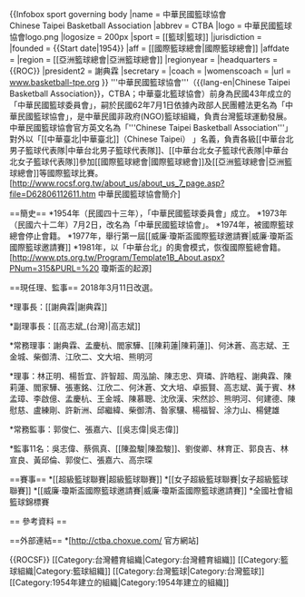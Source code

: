 {{Infobox sport governing body
|name         = 中華民國籃球協會 <br />Chinese Taipei Basketball Association
|abbrev       = CTBA
|logo         = 中華民國籃球協會logo.png
|logosize     = 200px
|sport        = [[籃球|籃球]]
|jurisdiction = 
|founded      = {{Start date|1954}}
|aff          = [[國際籃球總會|國際籃球總會]]
|affdate      = 
|region       = [[亞洲籃球總會|亞洲籃球總會]]
|regionyear   = 
|headquarters = {{ROC}}
|president2   = 謝典霖
|secretary    = 
|coach        =
|womenscoach  =
|url          = www.basketball-tpe.org
}}
'''中華民國籃球協會'''（{{lang-en|Chinese Taipei Basketball Association}}，CTBA；中華臺北籃球協會）前身為民國43年成立的「中華民國籃球委員會」，嗣於民國62年7月1日依據內政部人民團體法更名為「中華民國籃球協會」，是中華民國非政府(NGO)籃球組織，負責台灣籃球運動發展。中華民國籃球協會官方英文名為「'''Chinese Taipei Basketball Association'''」對外以「[[中華臺北|中華臺北]]（Chinese Taipei） 」名義，負責各級[[中華台北男子籃球代表隊|中華台北男子籃球代表隊]]、[[中華台北女子籃球代表隊|中華台北女子籃球代表隊]]參加[[國際籃球總會|國際籃球總會]]及[[亞洲籃球總會|亞洲籃球總會]]等國際籃球比賽。<ref>[http://www.rocsf.org.tw/about_us/about_us_7_page.asp?file=D62806112611.htm 中華民國籃球協會簡介]</ref>

==簡史==
*1954年（民國四十三年），「中華民國籃球委員會」成立。
*1973年（民國六十二年）7月2日，改名為「中華民國籃球協會」。
*1974年，被國際籃球總會停止會籍。
*1977年，舉行第一屆[[威廉·瓊斯盃國際籃球邀請賽|威廉·瓊斯盃國際籃球邀請賽]]
*1981年，以「中華台北」的奧會模式，恢復國際籃總會籍。<ref>[http://www.pts.org.tw/Program/Template1B_About.aspx?PNum=315&PURL=%20 瓊斯盃的起源]</ref>

==現任理、監事==
2018年3月11日改選。

*理事長：[[謝典霖|謝典霖]]

*副理事長：[[高志斌_(台灣)|高志斌]]

*常務理事：謝典霖、孟慶杭、閻家驊、[[陳莉蓮|陳莉蓮]]、何沐蒼、高志斌、王金城、柴御清、江欣二、文大培、熊明河

*理事：林正明、楊哲宜、許智超、周泓諭、陳志忠、齊璘、許皓程、謝典霖、陳莉蓮、閻家驊、張憲銘、江欣二、何沐蒼、文大培、卓振賢、高志斌、黃于賓、林孟璋、李啟億、孟慶杭、王金城、陳慕聰、沈欣漢、宋然診、熊明河、何建德、陳慰慈、盧練剛、許新洲、邱繼緯、柴御清、昝家驤、楊福智、涂力山、楊健雄

*常務監事：郭俊仁、張嘉六、[[吳志偉|吳志偉]]

*監事11名：吳志偉、蔡佩真、[[陳盈駿|陳盈駿]]、劉俊卿、林育正、郭良吉、林宣良、黃邱倫、郭俊仁、張嘉六、高宗琛

==賽事==
*[[超級籃球聯賽|超級籃球聯賽]]
*[[女子超級籃球聯賽|女子超級籃球聯賽]]
*[[威廉·瓊斯盃國際籃球邀請賽|威廉·瓊斯盃國際籃球邀請賽]]
*全國社會組籃球錦標賽

== 參考資料 ==
<references/>

==外部連結==
*[http://ctba.choxue.com/ 官方網站]

{{ROCSF}}
[[Category:台灣體育組織|Category:台灣體育組織]]
[[Category:籃球組織|Category:籃球組織]]
[[Category:台灣籃球|Category:台灣籃球]]
[[Category:1954年建立的組織|Category:1954年建立的組織]]